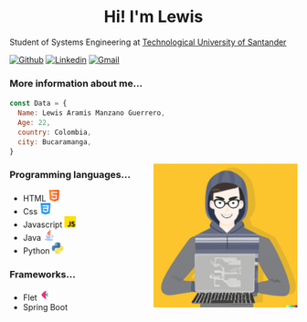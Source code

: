  <h1 align="center">Hi! I'm Lewis</h1>
 
 <p align="center">
</p>
  <p>Student of Systems Engineering at <a href="https://www.uts.edu.co/sitio/">Technological University of Santander</a></p>
  
[![Github](https://img.shields.io/badge/-Github-000?style=flat&logo=Github&logoColor=white)](https://github.com/LewisGuerrero24)
[![Linkedin](https://img.shields.io/badge/-LinkedIn-blue?style=flat&logo=Linkedin&logoColor=white)](https://www.linkedin.com/in/froldanzafra/)
[![Gmail](https://img.shields.io/badge/-Gmail-c14438?style=flat&logo=Gmail&logoColor=white)](mailto:lewisguerrero20@gmail.com)
  <h3>More information about me...</h3>
  
  ```javascript
  const Data = {
    Name: Lewis Aramis Manzano Guerrero,
    Age: 22,
    country: Colombia,
    city: Bucaramanga,
  }
```
<img align="right" alt="img" src="https://github.com/LewisGuerrero24/LewisGuerrero24/blob/main/img1.png" width="50%" height="auto" />
<h3>Programming languages...</h3>
<ul>
  <li >HTML <img width="20px" src="https://github.com/LewisGuerrero24/LewisGuerrero24/blob/main/html.png"></li>
  <li>Css <img width="20px" src="https://github.com/LewisGuerrero24/LewisGuerrero24/blob/main/css-3.png"></li>
  <li>Javascript <img width="20px" src="https://github.com/LewisGuerrero24/LewisGuerrero24/blob/main/js.png"></li>
  <li>Java <img width="20px" src="https://github.com/LewisGuerrero24/LewisGuerrero24/blob/main/java.png"></li>
  <li>Python <img width="20px" src="https://github.com/LewisGuerrero24/LewisGuerrero24/blob/main/python.png"></li>
</ul>
 
<h3>Frameworks...</h3>
<ul>
 <li >Flet <img width="20px" src="https://github.com/LewisGuerrero24/LewisGuerrero24/blob/main/flet.png"></li>
 <li >Spring Boot </li>
</ul>
